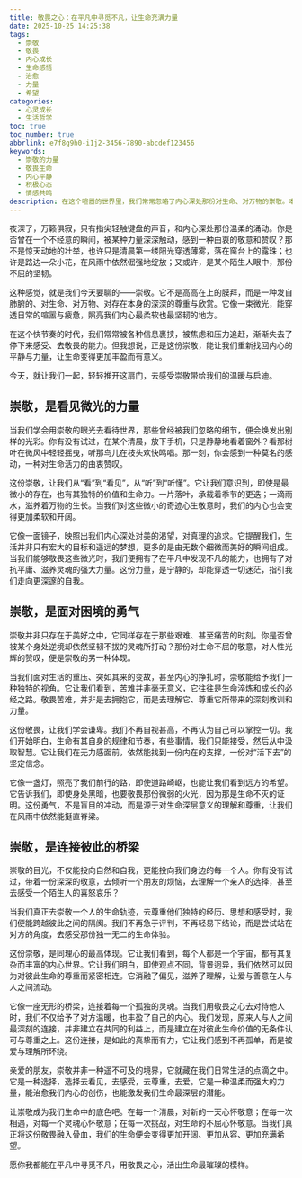```yaml
---
title: 敬畏之心：在平凡中寻觅不凡，让生命充满力量
date: 2025-10-25 14:25:38
tags:
  - 崇敬
  - 敬畏
  - 内心成长
  - 生命感悟
  - 治愈
  - 力量
  - 希望
categories:
  - 心灵成长
  - 生活哲学
toc: true
toc_number: true
abbrlink: e7f8g9h0-i1j2-3456-7890-abcdef123456
keywords:
  - 崇敬的力量
  - 敬畏生命
  - 内心平静
  - 积极心态
  - 情感共鸣
description: 在这个喧嚣的世界里，我们常常忽略了内心深处那份对生命、对万物的崇敬。本文将带你一同探索“崇敬”的真正含义，它如何唤醒我们对微光的感知，赋予我们面对困境的勇气，并成为连接彼此的桥梁。让我们学会用敬畏之心去感受生活，让这份温柔而强大的力量，成为我们生命中最坚实的底色。
---
```


夜深了，万籁俱寂，只有指尖轻触键盘的声音，和内心深处那份温柔的涌动。你是否曾在一个不经意的瞬间，被某种力量深深触动，感到一种由衷的敬意和赞叹？那不是惊天动地的壮举，也许只是清晨第一缕阳光穿透薄雾，落在窗台上的露珠；也许是路边一朵小花，在风雨中依然倔强地绽放；又或许，是某个陌生人眼中，那份不屈的坚韧。

这种感觉，就是我们今天要聊的——崇敬。它不是高高在上的膜拜，而是一种发自肺腑的、对生命、对万物、对存在本身的深深的尊重与欣赏。它像一束微光，能穿透日常的喧嚣与疲惫，照亮我们内心最柔软也最坚韧的地方。

在这个快节奏的时代，我们常常被各种信息裹挟，被焦虑和压力追赶，渐渐失去了停下来感受、去敬畏的能力。但我想说，正是这份崇敬，能让我们重新找回内心的平静与力量，让生命变得更加丰盈而有意义。

今天，就让我们一起，轻轻推开这扇门，去感受崇敬带给我们的温暖与启迪。

## 崇敬，是看见微光的力量

当我们学会用崇敬的眼光去看待世界，那些曾经被我们忽略的细节，便会焕发出别样的光彩。你有没有试过，在某个清晨，放下手机，只是静静地看着窗外？看那树叶在微风中轻轻摇曳，听那鸟儿在枝头欢快鸣唱。那一刻，你会感到一种莫名的感动，一种对生命活力的由衷赞叹。

这份崇敬，让我们从“看”到“看见”，从“听”到“听懂”。它让我们意识到，即使是最微小的存在，也有其独特的价值和生命力。一片落叶，承载着季节的更迭；一滴雨水，滋养着万物的生长。当我们对这些微小的奇迹心生敬意时，我们的内心也会变得更加柔软和开阔。

它像一面镜子，映照出我们内心深处对美的渴望，对真理的追求。它提醒我们，生活并非只有宏大的目标和遥远的梦想，更多的是由无数个细微而美好的瞬间组成。当我们能够敬畏这些微光时，我们便拥有了在平凡中发现不凡的能力，也拥有了对抗平庸、滋养灵魂的强大力量。这份力量，是宁静的，却能穿透一切迷茫，指引我们走向更深邃的自我。

## 崇敬，是面对困境的勇气

崇敬并非只存在于美好之中，它同样存在于那些艰难、甚至痛苦的时刻。你是否曾被某个身处逆境却依然坚韧不拔的灵魂所打动？那份对生命不屈的敬意，对人性光辉的赞叹，便是崇敬的另一种体现。

当我们面对生活的重压、突如其来的变故，甚至内心的挣扎时，崇敬能给予我们一种独特的视角。它让我们看到，苦难并非毫无意义，它往往是生命淬炼和成长的必经之路。敬畏苦难，并非是去拥抱它，而是去理解它、尊重它所带来的深刻教训和力量。

这份敬畏，让我们学会谦卑。我们不再自视甚高，不再认为自己可以掌控一切。我们开始明白，生命有其自身的规律和节奏，有些事情，我们只能接受，然后从中汲取智慧。它让我们在无力感面前，依然能找到一份内在的支撑，一份对“活下去”的坚定信念。

它像一盏灯，照亮了我们前行的路，即使道路崎岖，也能让我们看到远方的希望。它告诉我们，即使身处黑暗，也要敬畏那份微弱的火光，因为那是生命不灭的证明。这份勇气，不是盲目的冲动，而是源于对生命深层意义的理解和尊重，让我们在风雨中依然能挺直脊梁。

## 崇敬，是连接彼此的桥梁

崇敬的目光，不仅能投向自然和自我，更能投向我们身边的每一个人。你有没有试过，带着一份深深的敬意，去倾听一个朋友的烦恼，去理解一个亲人的选择，甚至去感受一个陌生人的喜怒哀乐？

当我们真正去崇敬一个人的生命轨迹，去尊重他们独特的经历、思想和感受时，我们便能跨越彼此之间的隔阂。我们不再急于评判，不再轻易下结论，而是尝试站在对方的角度，去感受那份独一无二的生命体验。

这份崇敬，是同理心的最高体现。它让我们看到，每个人都是一个宇宙，都有其复杂而丰富的内心世界。它让我们明白，即使观点不同，背景迥异，我们依然可以因为对彼此生命的尊重而紧密相连。它消融了偏见，滋养了理解，让爱与善意在人与人之间流动。

它像一座无形的桥梁，连接着每一个孤独的灵魂。当我们用敬畏之心去对待他人时，我们不仅给予了对方温暖，也丰盈了自己的内心。我们发现，原来人与人之间最深刻的连接，并非建立在共同的利益上，而是建立在对彼此生命价值的无条件认可与尊重之上。这份连接，是如此的真挚而有力，它让我们感到不再孤单，而是被爱与理解所环绕。

亲爱的朋友，崇敬并非一种遥不可及的境界，它就藏在我们日常生活的点滴之中。它是一种选择，选择去看见，去感受，去尊重，去爱。它是一种温柔而强大的力量，能治愈我们内心的创伤，也能激发我们生命最深层的潜能。

让崇敬成为我们生命中的底色吧。在每一个清晨，对新的一天心怀敬意；在每一次相遇，对每一个灵魂心怀敬意；在每一次挑战，对生命的不屈心怀敬意。当我们真正将这份敬畏融入骨血，我们的生命便会变得更加开阔、更加从容、更加充满希望。

愿你我都能在平凡中寻觅不凡，用敬畏之心，活出生命最璀璨的模样。